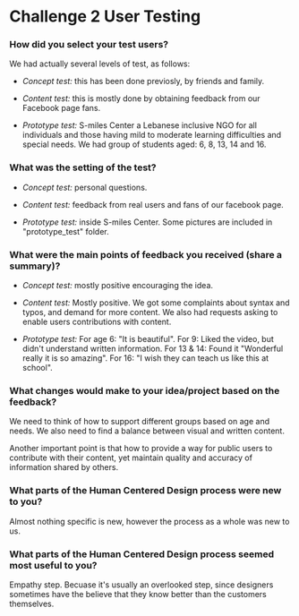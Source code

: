 # Challenge 2 User Testing

### How did you select your test users?

We had actually several levels of test, as follows:

- *Concept test:* this has been done previosly, by friends and family.

- *Content test:* this is mostly done by obtaining feedback from our Facebook page fans.

- *Prototype test:* S-miles Center a Lebanese inclusive NGO for all individuals and those having mild to moderate learning difficulties and special needs. We had group of students aged: 6, 8, 13, 14 and 16.


### What was the setting of the test?

- *Concept test:* personal questions.

- *Content test:* feedback from real users and fans of our facebook page.

- *Prototype test:* inside S-miles Center. Some pictures are included in "prototype_test" folder.


### What were the main points of feedback you received (share a summary)?

- *Concept test:* mostly positive encouraging the idea.

- *Content test:* Mostly positive. We got some complaints about syntax and typos, and demand for more content. We also had requests asking to enable users contributions with content.

- *Prototype test:*
For age 6: "It is beautiful".
For 9: Liked the video, but didn't understand written information.
For 13 & 14: Found it "Wonderful really it is so amazing".
For 16: "I wish they can teach us like this at school".


### What changes would make to your idea/project based on the feedback?

We need to think of how to support different groups based on age and needs. We also need to find a balance between visual and written content.

Another important point is that how to provide a way for public users to contribute with their content, yet maintain quality and accuracy of information shared by others.

### What parts of the Human Centered Design process were new to you?

Almost nothing specific is new, however the process as a whole was new to us.

### What parts of the Human Centered Design process seemed most useful to you?

Empathy​ step. Becuase it's usually an overlooked step, since designers sometimes have the believe that they know better than the customers themselves.
